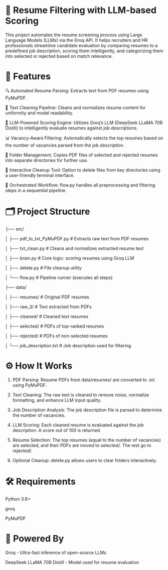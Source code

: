 ﻿# 🧠 Resume Filtering with LLM-based Scoring
This project automates the resume screening process using Large Language Models (LLMs) via the Groq API. It helps recruiters and HR professionals streamline candidate evaluation by comparing resumes to a predefined job description, scoring them intelligently, and categorizing them into selected or rejected based on match relevance.

# 📌 Features
🔍 Automated Resume Parsing: Extracts text from PDF resumes using PyMuPDF.

🧼 Text Cleaning Pipeline: Cleans and normalizes resume content for uniformity and model readability.

🤖 LLM-Powered Scoring Engine: Utilizes Groq’s LLM (DeepSeek LLaMA 70B Distill) to intelligently evaluate resumes against job descriptions.

📊 Vacancy-Aware Filtering: Automatically selects the top resumes based on the number of vacancies parsed from the job description.

📂 Folder Management: Copies PDF files of selected and rejected resumes into separate directories for further use.

🧹 Interactive Cleanup Tool: Option to delete files from key directories using a user-friendly terminal interface.

🔁 Orchestrated Workflow: flow.py handles all preprocessing and filtering steps in a sequential pipeline.

# 🗂️ Project Structure
├── src/

│   ├── pdf_to_txt_PyMuPDF.py   # Extracts raw text from PDF resumes

│   ├── txt_clean.py            # Cleans and normalizes extracted resume text

│   ├── brain.py                # Core logic: scoring resumes using Groq LLM

│   ├── delete.py               # File cleanup utility

│   └── flow.py                 # Pipeline runner (executes all steps)

├── data/

│   ├── resumes/                # Original PDF resumes

│   ├── raw_3/                  # Text extracted from PDFs

│   ├── cleaned/                # Cleaned text resumes

│   ├── selected/               # PDFs of top-ranked resumes

│   ├── rejected/               # PDFs of non-selected resumes

│   └── job_description.txt     # Job description used for filtering

# ⚙️ How It Works
1) PDF Parsing: Resume PDFs from data/resumes/ are converted to .txt using PyMuPDF.

2) Text Cleaning: The raw text is cleaned to remove noise, normalize formatting, and enhance LLM input quality.

3) Job Description Analysis: The job description file is parsed to determine the number of vacancies.

4) LLM Scoring: Each cleaned resume is evaluated against the job description. A score out of 100 is returned.

5) Resume Selection: The top resumes (equal to the number of vacancies) are selected, and their PDFs are moved to selected/. The rest go to rejected/.

6) Optional Cleanup: delete.py allows users to clear folders interactively.

# 🛠️ Requirements
Python 3.8+

groq

PyMuPDF

# 🧠 Powered By
Groq - Ultra-fast inference of open-source LLMs

DeepSeek LLaMA 70B Distill - Model used for resume evaluation
